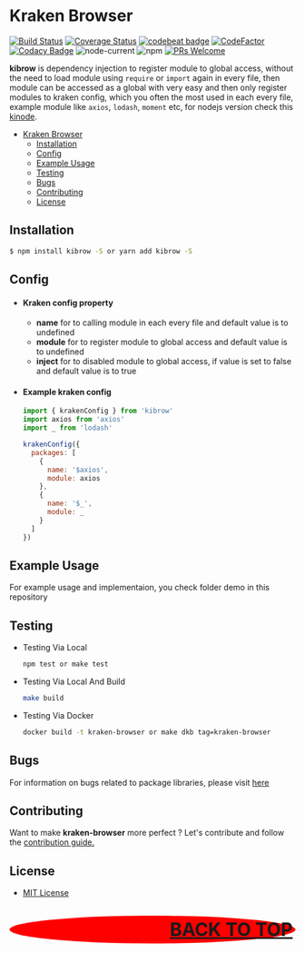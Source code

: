 # Kraken Browser

[![Build Status](https://app.travis-ci.com/restuwahyu13/kinode.svg?token=TJCjdtb3tZAkAUnGPRjB&branch=main)](https://app.travis-ci.com/restuwahyu13/kinode) [![Coverage Status](https://coveralls.io/repos/github/restuwahyu13/kraken-node/badge.svg?branch=main)](https://coveralls.io/github/restuwahyu13/kraken-node?branch=main) [![codebeat badge](https://codebeat.co/badges/2a94b9f3-f82c-45c3-9f8e-fb4b13d44812)](https://codebeat.co/projects/github-com-restuwahyu13-kraken-node-main) [![CodeFactor](https://www.codefactor.io/repository/github/restuwahyu13/kraken-node/badge)](https://www.codefactor.io/repository/github/restuwahyu13/kraken-node) [![Codacy Badge](https://app.codacy.com/project/badge/Grade/dc11d2a4ebeb447f9fb67fc8d0479dab)](https://www.codacy.com/gh/restuwahyu13/kraken-node/dashboard?utm_source=github.com&amp;utm_medium=referral&amp;utm_content=restuwahyu13/kraken-node&amp;utm_campaign=Badge_Grade) ![node-current](https://img.shields.io/node/v/kinode?style=flat-square) ![npm](https://img.shields.io/npm/dm/kinode) [![PRs Welcome](https://img.shields.io/badge/PRs-welcome-brightgreen.svg?style=flat-square)](https://github.com/restuwahyu13/kraken-node/blob/main/CONTRIBUTING.md)

**kibrow** is dependency injection to register module to global access, without the need to load module using `require` or `import` again in every file, then module can be accessed as a global with very easy and then only register modules to kraken config, which you often the most used in each every file, example module like `axios`, `lodash`, `moment` etc, for nodejs version check this [kinode](https://github.com/restuwahyu13/kraken-node).

- [Kraken Browser](#kraken-browser)
  - [Installation](#installation)
  - [Config](#config)
  - [Example Usage](#example-usage)
  - [Testing](#testing)
  - [Bugs](#bugs)
  - [Contributing](#contributing)
  - [License](#license)

## Installation

```bash
$ npm install kibrow -S or yarn add kibrow -S
```

## Config

- #### Kraken config property

  + **name** for to calling module in each every file and default value is to undefined
  + **module** for to register module to global access and default value is to undefined
  + **inject** for to disabled module to global access, if value is set to false and default value is to true

- #### Example kraken config

  ```js
  import { krakenConfig } from 'kibrow'
  import axios from 'axios'
  import _ from 'lodash'

  krakenConfig({
    packages: [
      {
        name: '$axios',
        module: axios
      },
      {
        name: '$_',
        module: _
      }
    ]
  })
  ```

## Example Usage

For example usage and implementaion, you check folder demo in this repository

## Testing

- Testing Via Local

  ```sh
  npm test or make test
  ```

- Testing Via Local And Build

  ```sh
  make build
  ```

- Testing Via Docker

  ```sh
  docker build -t kraken-browser or make dkb tag=kraken-browser
  ```

## Bugs

For information on bugs related to package libraries, please visit [here](https://github.com/restuwahyu13/kraken-browser/issues)

## Contributing

Want to make **kraken-browser** more perfect ? Let's contribute and follow the [contribution guide.](https://github.com/restuwahyu13/kraken-browser/blob/main/CONTRIBUTING.md)

## License

- [MIT License](https://github.com/restuwahyu13/kraken-browser/blob/main/LICENSE.md)

<p align="right" style="padding: 5px; border-radius: 100%; background-color: red; font-size: 2rem;">
  <b><a href="#kraken-browser">BACK TO TOP</a></b>
</p>
